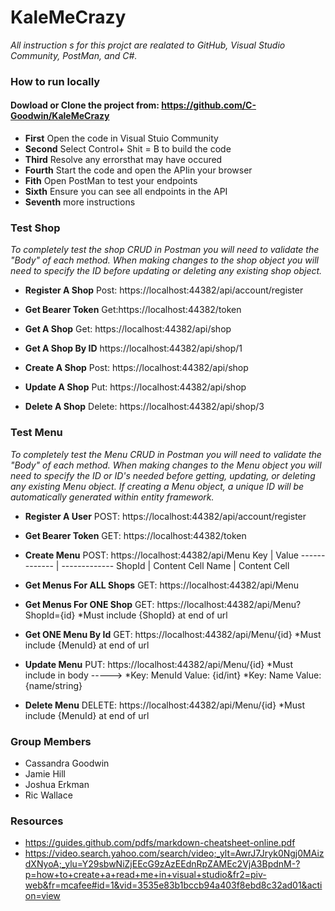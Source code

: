 # KaleMeCrazy

*All instruction s for this projct are realated to GitHub, Visual Studio Community, PostMan, and C#.*
### How to run locally

#### Dowload or Clone  the project from: https://github.com/C-Goodwin/KaleMeCrazy

* **First** Open the code in Visual Stuio Community
* **Second** Select Control+ Shit = B to build the code
* **Third** Resolve any errorsthat may have occured 
* **Fourth** Start the code and open the APIin your browser
* **Fith** Open PostMan to test your endpoints
* **Sixth** Ensure you can see all endpoints in the API
* **Seventh** more instructions


### Test Shop

*To completely test the shop CRUD in Postman you will need to validate the "Body" of each method. When making changes to the shop object you will need to specify the ID before updating or deleting any existing shop object.*

* **Register A Shop** Post: https://localhost:44382/api/account/register

* **Get Bearer Token** Get:https://localhost:44382/token

* **Get A Shop** Get: https://localhost:44382/api/shop

* **Get A Shop By ID** https://localhost:44382/api/shop/1

* **Create A Shop** Post: https://localhost:44382/api/shop

* **Update A Shop** Put: https://localhost:44382/api/shop

* **Delete A Shop** Delete: https://localhost:44382/api/shop/3

### Test Menu

*To completely test the Menu CRUD in Postman you will need to validate the "Body" of each method.  When making changes to the Menu object you will need to specify the ID or ID's needed before getting, updating, or deleting any existing Menu object. If creating a Menu object, a unique ID will be automatically generated within entity framework.*

* **Register A User** POST: https://localhost:44382/api/account/register 

* **Get Bearer Token** GET: https://localhost:44382/token

* **Create Menu** POST: https://localhost:44382/api/Menu
Key           | Value
------------- | -------------
ShopId        | Content Cell
Name          | Content Cell

* **Get Menus For ALL Shops** GET: https://localhost:44382/api/Menu

* **Get Menus For ONE Shop** GET: https://localhost:44382/api/Menu?ShopId={id}
*Must include {ShopId} at end of url

* **Get ONE Menu By Id** GET: https://localhost:44382/api/Menu/{id}
*Must include {MenuId} at end of url

* **Update Menu** PUT: https://localhost:44382/api/Menu/{id}
*Must include in body ----->
*Key: MenuId     Value: {id/int}
*Key: Name       Value: {name/string}

* **Delete Menu** DELETE: https://localhost:44382/api/Menu/{id}
*Must include {MenuId} at end of url



### Group Members
* Cassandra Goodwin
* Jamie Hill
 * Joshua Erkman
 * Ric Wallace


### Resources
* https://guides.github.com/pdfs/markdown-cheatsheet-online.pdf
* https://video.search.yahoo.com/search/video;_ylt=AwrJ7Jryk0Ngj0MAizdXNyoA;_ylu=Y29sbwNiZjEEcG9zAzEEdnRpZAMEc2VjA3BpdnM-?p=how+to+create+a+read+me+in+visual+studio&fr2=piv-web&fr=mcafee#id=1&vid=3535e83b1bccb94a403f8ebd8c32ad01&action=view
